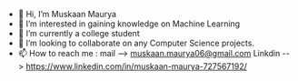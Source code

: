 - 👋 Hi, I’m Muskaan Maurya
- 👀 I’m interested in gaining knowledge on Machine Learning 
- 🌱 I’m currently a college student
- 💞️ I’m looking to collaborate on any Computer Science projects.
- 📫 How to reach me : mail --> muskaan.maurya06@gmail.com 
                       Linkdin --> https://www.linkedin.com/in/muskaan-maurya-727567192/
                      
<!---
Muskaan06/Muskaan06 is a ✨ special ✨ repository because its `README.md` (this file) appears on your GitHub profile.
You can click the Preview link to take a look at your changes.
--->
